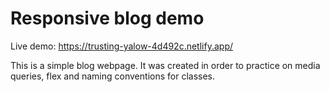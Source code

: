# Responsive blog demo

Live demo: https://trusting-yalow-4d492c.netlify.app/

This is a simple blog webpage. It was created in order to practice on media queries, flex and naming conventions for classes.